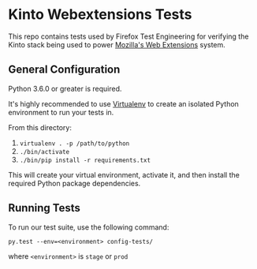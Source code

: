 # Kinto Webextensions Tests

This repo contains tests used by Firefox Test Engineering for verifying the Kinto stack being used to power [Mozilla's Web Extensions](https://wiki.mozilla.org/WebExtensions)
system. 

## General Configuration

Python 3.6.0 or greater is required.

It's highly recommended to use [Virtualenv](https://virtualenv.pypa.io/en/latest/) to create an isolated Python
environment to run your tests in.

From this directory:

1. `virtualenv . -p /path/to/python`
2. `./bin/activate`
3. `./bin/pip install -r requirements.txt`

This will create your virtual environment, activate it, and then install the required Python package dependencies.

## Running Tests

To run our test suite, use the following command:

`py.test --env=<environment> config-tests/`

where `<environment>` is `stage` or `prod`